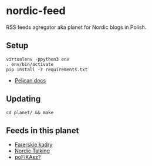 # nordic-feed
RSS feeds agregator aka planet for Nordic blogs in Polish.

## Setup

```
virtualenv -ppython3 env
. env/bin/activate
pip install -r requirements.txt
```

* [Pelican docs](https://docs.getpelican.com/en/3.7.1/install.html)

## Updating

```
cd planet/ && make
```

## Feeds in this planet

* [Farerskie kadry](https://farerskiekadry.pl/feed)
* [Nordic Talking](https://nordic-talking.pl/feed/)
* [poFIKAsz?](https://pofikasz.pl/feed/)
